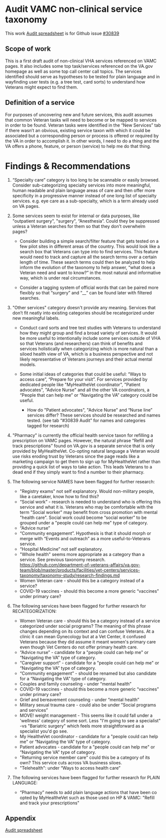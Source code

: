 
# Audit VAMC non-clinical service taxonomy

This work [Audit spreadsheet](https://docs.google.com/spreadsheets/d/1HZt-rwbICniW6jMComBhW4DplcGx9Ooy/edit?usp=sharing&ouid=109024407558026969388&rtpof=true&sd=true) is for Github issue [#30839](https://github.com/department-of-veterans-affairs/va.gov-team/issues/30839#issuecomment-947816525)

## Scope of work
This is a first draft audit of non-clinical VHA services referenced on VAMC pages. It also includes some top task/services referenced on the VA.gov homepage as well as some top call center call topics. The services identified should serve as hypotheses to be tested for plain language and in wayfinding user tests (e.g. a tree test, card sorts) to understand how Veterans might expect to find them. 

## Definition of a service
For purposes of uncovering new and future services, this audit assumes that common Veteran tasks will need to become or be mapped to services in order to be found. Veteran tasks were identified in the “New Services” tab if there wasn’t an obvious, existing service taxon with which it could be associated but a corresponding person or process is offered or required by the VA in order to accomplish it. In other words, I need to do a thing and the VA offers a phone, feature, or person (service) to help me do that thing.

# Findings & Recommendations

1. “Specialty care” category is too long to be scannable or easily browsed. Consider sub-categorizing specialty services into more meaningful, human readable and plain language areas of care and then offer more specificity in a progressive manner instead of one long list of specialty services. e.g. eye care as a sub-specialty, which is a term already used on VA pages.

2. Some services seem to exist for internal or data purposes, like "outpatient surgery", "surgery", “Anesthesia”. Could they be suppressed unless a Veteran searches for them so that they don't overwhelm pages? 

   - Consider building a simple search/filter feature that gets tested on a few pilot sites in different areas of the country. This would look like a search box that Veterans can type into to find services. This feature would need to track and capture all the search terms over a certain length of time. These search terms could then be analyzed to help inform the evolution of the taxonomy to help answer, “what does a Veteran need and want to know?” in the most natural and informative way, which is under real circumstances.

   - Consider a tagging system of official words that can be paired more flexibly so that “surgery” and “__” can be found later with filtered searches.

3. "Other services" category doesn't provide any meaning.  Services that don’t fit neatly into existing categories should be recategorized under new meaningful labels.

   - Conduct card sorts and tree test studies with Veterans to understand how they might group and find a broad variety of services. It would be more useful to intentionally include some services outside of VHA so that Veterans (and researchers) can think of benefits and services holistically when categorizing which is more natural than a siloed health view of VA, which is a business perspective and not likely representative of Veterans journeys and their actual mental models. 

   - Some initial ideas of categories that could be useful: “Ways to access care”, “Prepare for your visit”. For services provided by dedicated people like "MyHealtheVet coordinator", "Patient advocates", "Advice Nurse" and all the other VA coordinators, a “People that can help me” or “Navigating the VA” category could be useful.

     - How do "Patient advocates", "Advice Nurse" and “Nurse line” services differ? These services should be researched and names tested. (see tab “#30839 Audit” for names and categories tagged for research)

4. "Pharmacy" is currently the official health service taxon for refilling a prescription on VAMC pages. However, the natural phrase “Refill and track prescriptions” found on VA.gov is a separate service that is only provided by MyHealtheVet. Co-opting natural language a Veteran would use risks eroding trust by Veterans since the page reads like a marketing campaign to get them to sign up for MyHealtheVet rather than providing a quick list of ways to take action. This leads Veterans to a dead end if they simply want to find a number to their pharmacy.

5. The following service NAMES have been flagged for further research:
   - "Registry exams" not self explanatory. Would non-military people, like a caretaker, know how to find this?  
   - “Social work” - research is needed to understand who is offering this service and what it is. Veterans who may be comfortable with the term "Social worker" may benefit from cross promotion with mental "health care".  Social work could become “social worker” to be grouped under a "people could can help me" type of category.
   - “Advice nurse”
   - “Community engagement”. Hypothesis is that it should morph or merge with “Events and outreach” as a more useful-to-Veterans service.
   - “Hospital Medicine” not self explanatory. 
   - "Whole health" seems more appropriate as a category than a service. See previous taxonomy research. https://github.com/department-of-veterans-affairs/va.gov-team/blob/master/products/facilities/vet-centers/services-taxonomy/taxonomy-study/research-findings.md
   - Women Veteran care - should this be a category instead of a service?
   - COVID-19 vaccines - should this become a more generic “vaccines” under primary care?

6. The following services have been flagged for further research for RECATEGORIZATION:
   - Women Veteran care - should this be a category instead of a service categorized under social programs? The meaning of this phrase changes depending on its context and can confuse Veterans. At a clinic it can mean Gynecology but at a Vet Center, it confused Veterans because they did assume it meant women's primary care even though Vet Centers do not offer primary health care. 
   - “Advice nurse” - candidate for a "people could can help me" or “Navigating the VA” type of category.
   - “Caregiver support”  - candidate for a "people could can help me" or “Navigating the VA” type of category.
   - “Community engagement”  - should be renamed but also candidate for a “Navigating the VA” type of category.
   - Couples and family counseling  - under “mental health”
   - COVID-19 vaccines - should this become a more generic “vaccines” under primary care?
   - Grief and bereavement counseling  - under “mental health”
   - Military sexual trauma care - could also be under ”Social programs and services”
   - MOVE! weight management - This seems like it could fall under a 'wellness' category of some sort. Less "I'm going to see a specialist" -vs "Bariatric surgery" which feels more straightforward as a specialist you'd go see.
   - My HealtheVet coordinator - candidate for a "people could can help me" or “Navigating the VA” type of category.
   - Patient advocates - candidate for a "people could can help me" or “Navigating the VA” type of category.
   - "Returning service member care" could this be a category of its own? This service cuts across VA business siloes.
   - "Telehealth": under “Ways to access health care” 


7. The following services have been flagged for further research for PLAIN LANGUAGE:
   - “Pharmacy” needs to add plain language actions that have been co opted by MyHealtheVet such as those used on HP & VAMC: "Refill and track your prescriptions"

## Appendix

[Audit spreadsheet](https://docs.google.com/spreadsheets/d/1HZt-rwbICniW6jMComBhW4DplcGx9Ooy/edit?usp=sharing&ouid=109024407558026969388&rtpof=true&sd=true)

